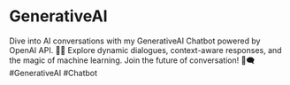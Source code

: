 # GenerativeAI
Dive into AI conversations with my GenerativeAI Chatbot powered by OpenAI API. 🤖✨ Explore dynamic dialogues, context-aware responses, and the magic of machine learning. Join the future of conversation! 🚀🗨️ #GenerativeAI #Chatbot
